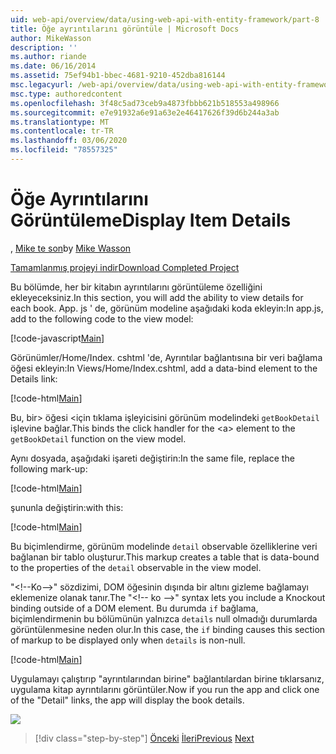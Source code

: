 ```yaml
---
uid: web-api/overview/data/using-web-api-with-entity-framework/part-8
title: Öğe ayrıntılarını görüntüle | Microsoft Docs
author: MikeWasson
description: ''
ms.author: riande
ms.date: 06/16/2014
ms.assetid: 75ef94b1-bbec-4681-9210-452dba816144
msc.legacyurl: /web-api/overview/data/using-web-api-with-entity-framework/part-8
msc.type: authoredcontent
ms.openlocfilehash: 3f48c5ad73ceb9a4873fbbb621b518553a498966
ms.sourcegitcommit: e7e91932a6e91a63e2e46417626f39d6b244a3ab
ms.translationtype: MT
ms.contentlocale: tr-TR
ms.lasthandoff: 03/06/2020
ms.locfileid: "78557325"
---
```

# <a name="display-item-details"></a><span data-ttu-id="ffff1-102">Öğe Ayrıntılarını Görüntüleme</span><span class="sxs-lookup"><span data-stu-id="ffff1-102">Display Item Details</span></span>

<span data-ttu-id="ffff1-103">, [Mike te son](https://github.com/MikeWasson)</span><span class="sxs-lookup"><span data-stu-id="ffff1-103">by [Mike Wasson](https://github.com/MikeWasson)</span></span>

[<span data-ttu-id="ffff1-104">Tamamlanmış projeyi indir</span><span class="sxs-lookup"><span data-stu-id="ffff1-104">Download Completed Project</span></span>](https://github.com/MikeWasson/BookService)

<span data-ttu-id="ffff1-105">Bu bölümde, her bir kitabın ayrıntılarını görüntüleme özelliğini ekleyeceksiniz.</span><span class="sxs-lookup"><span data-stu-id="ffff1-105">In this section, you will add the ability to view details for each book.</span></span> <span data-ttu-id="ffff1-106">App. js ' de, görünüm modeline aşağıdaki koda ekleyin:</span><span class="sxs-lookup"><span data-stu-id="ffff1-106">In app.js, add to the following code to the view model:</span></span>

[!code-javascript[Main](part-8/samples/sample1.js)]

<span data-ttu-id="ffff1-107">Görünümler/Home/Index. cshtml 'de, Ayrıntılar bağlantısına bir veri bağlama öğesi ekleyin:</span><span class="sxs-lookup"><span data-stu-id="ffff1-107">In Views/Home/Index.cshtml, add a data-bind element to the Details link:</span></span>

[!code-html[Main](part-8/samples/sample2.html?highlight=5)]

<span data-ttu-id="ffff1-108">Bu, bir&gt; öğesi &lt;için tıklama işleyicisini görünüm modelindeki `getBookDetail` işlevine bağlar.</span><span class="sxs-lookup"><span data-stu-id="ffff1-108">This binds the click handler for the &lt;a&gt; element to the `getBookDetail` function on the view model.</span></span>

<span data-ttu-id="ffff1-109">Aynı dosyada, aşağıdaki işareti değiştirin:</span><span class="sxs-lookup"><span data-stu-id="ffff1-109">In the same file, replace the following mark-up:</span></span>

[!code-html[Main](part-8/samples/sample3.html)]

<span data-ttu-id="ffff1-110">şununla değiştirin:</span><span class="sxs-lookup"><span data-stu-id="ffff1-110">with this:</span></span>

[!code-html[Main](part-8/samples/sample4.html)]

<span data-ttu-id="ffff1-111">Bu biçimlendirme, görünüm modelinde `detail` observable özelliklerine veri bağlanan bir tablo oluşturur.</span><span class="sxs-lookup"><span data-stu-id="ffff1-111">This markup creates a table that is data-bound to the properties of the `detail` observable in the view model.</span></span>

<span data-ttu-id="ffff1-112">"&lt;!--Ko--&gt;&quot; sözdizimi, DOM öğesinin dışında bir altını gizleme bağlamayı eklemenize olanak tanır.</span><span class="sxs-lookup"><span data-stu-id="ffff1-112">The "&lt;!-- ko --&gt;&quot; syntax lets you include a Knockout binding outside of a DOM element.</span></span> <span data-ttu-id="ffff1-113">Bu durumda `if` bağlama, biçimlendirmenin bu bölümünün yalnızca `details` null olmadığı durumlarda görüntülenmesine neden olur.</span><span class="sxs-lookup"><span data-stu-id="ffff1-113">In this case, the `if` binding causes this section of markup to be displayed only when `details` is non-null.</span></span>

[!code-html[Main](part-8/samples/sample5.html)]

<span data-ttu-id="ffff1-114">Uygulamayı çalıştırıp &quot;ayrıntılarından birine&quot; bağlantılardan birine tıklarsanız, uygulama kitap ayrıntılarını görüntüler.</span><span class="sxs-lookup"><span data-stu-id="ffff1-114">Now if you run the app and click one of the &quot;Detail&quot; links, the app will display the book details.</span></span>

[![](part-8/_static/image2.png)](part-8/_static/image1.png)

> [!div class="step-by-step"]
> <span data-ttu-id="ffff1-115">[Önceki](part-7.md)
> [İleri](part-9.md)</span><span class="sxs-lookup"><span data-stu-id="ffff1-115">[Previous](part-7.md)
[Next](part-9.md)</span></span>
